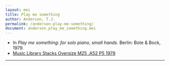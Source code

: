 ```yaml
---
layout: mei
title: Play me something
author: Anderson, T.J.
permalink: /anderson-play-me-something/
document: anderson_play_me_something.mei
---
```


- In *Play me something: for solo piano, small hands.* Berlin: Bote & Bock, 1979.
- <a href="https://tufts-primo.hosted.exlibrisgroup.com/primo-explore/fulldisplay?docid=01TUN_ALMA2183331130003851&context=L&vid=01TUN&lang=en_US&search_scope=EVERYTHING&adaptor=Local%20Search%20Engine&tab=everything&query=any,contains,T.%20J.%20Anderson%20Play%20Me%20Something&offset=0" target="_blank">Music Library Stacks Oversize M25 .A52 P5 1979</a>

---
